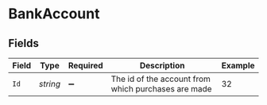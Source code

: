 # BankAccount


## Fields

| Field                                               | Type                                                | Required                                            | Description                                         | Example                                             |
| --------------------------------------------------- | --------------------------------------------------- | --------------------------------------------------- | --------------------------------------------------- | --------------------------------------------------- |
| `Id`                                                | *string*                                            | :heavy_minus_sign:                                  | The id of the account from which purchases are made | 32                                                  |